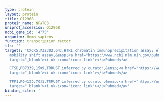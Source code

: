 ```yaml
---
type: protein
layout: protein
title: Q12968
protein_name: NFATC3
uniprot_accession: Q12968
ncbi_gene_id: '4775'
organism: Homo sapiens
function: transcription factor
tfs: ''
targets: 'CXCR5,P32302,643,HTRI,chromatin immunoprecipitation assay; electrophoretic
  mobility shift assay,&ensp;<a href="https://www.ncbi.nlm.nih.gov/pubmed/?term=14993281%5Buid%5D"
  target="_blank"><i uk-icon="icon: link"></i>Pubmed</a>

  CTSD,P07339,1509,TRRUST,inferred by curator,&ensp;<a href="https://www.ncbi.nlm.nih.gov/pubmed/?term=16219765%5Buid%5D"
  target="_blank"><i uk-icon="icon: link"></i>Pubmed</a>

  TFF1,P04155,7031,TRRUST,inferred by curator,&ensp;<a href="https://www.ncbi.nlm.nih.gov/pubmed/?term=16219765%5Buid%5D"
  target="_blank"><i uk-icon="icon: link"></i>Pubmed</a>'
binding_sites: ''
---
```

